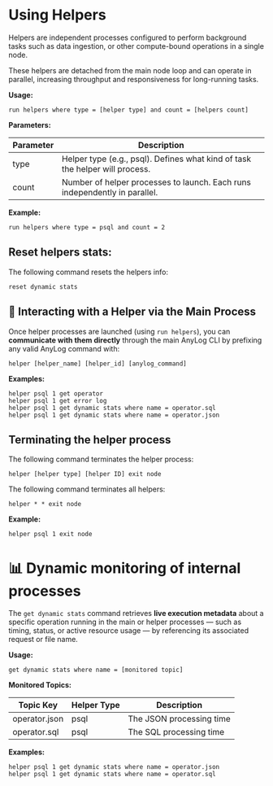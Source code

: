 # Using Helpers

Helpers are independent processes configured to perform background tasks such as data ingestion, or other compute-bound 
operations in a single node.

These helpers are detached from the main node loop and can operate in parallel, increasing throughput and responsiveness for long-running tasks.

**Usage:**
```anylog
run helpers where type = [helper type] and count = [helpers count]
```

**Parameters:**

| Parameter       | Description                                                                  |
|-----------------|------------------------------------------------------------------------------|
| type            | Helper type (e.g., psql). Defines what kind of task the helper will process. |
| count           | Number of helper processes to launch. Each runs independently in parallel.   |


**Example:**
```anylog
run helpers where type = psql and count = 2
```

## Reset helpers stats:

The following command resets the helpers info:
```anylog
reset dynamic stats
```

## 🤝 Interacting with a Helper via the Main Process

Once helper processes are launched (using `run helpers`), you can **communicate with them directly** through the main
AnyLog CLI by prefixing any valid AnyLog command with:

```anylog
helper [helper_name] [helper_id] [anylog_command]
```

**Examples:**
```anylog
helper psql 1 get operator
helper psql 1 get error log
helper psql 1 get dynamic stats where name = operator.sql
helper psql 1 get dynamic stats where name = operator.json
```

## Terminating the helper process
The following command terminates the helper process:
```anylog
helper [helper type] [helper ID] exit node
```
The following command terminates all helpers:
```anylog
helper * * exit node
```
**Example:**
```anylog
helper psql 1 exit node
```


# 📊 Dynamic monitoring of internal processes

The `get dynamic stats` command retrieves **live execution metadata** about a specific operation running in the main or helper processes
— such as timing, status, or active resource usage — by referencing its associated request or file name.


**Usage:**
```anylog
get dynamic stats where name = [monitored topic]
```

**Monitored Topics:**

| Topic Key     | Helper Type | Description              |
|---------------|-------------|--------------------------|
| operator.json | psql        | The JSON processing time |
| operator.sql  | psql        | The SQL processing time  |


**Examples:**
```anylog
helper psql 1 get dynamic stats where name = operator.json
helper psql 1 get dynamic stats where name = operator.sql
```




